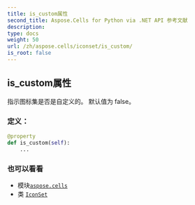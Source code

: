 ```yaml
---
title: is_custom属性
second_title: Aspose.Cells for Python via .NET API 参考文献
description:
type: docs
weight: 50
url: /zh/aspose.cells/iconset/is_custom/
is_root: false
---
```

## is_custom属性

指示图标集是否是自定义的。
默认值为 false。
### 定义：
```python
@property
def is_custom(self):
    ...
```

### 也可以看看
* 模块[`aspose.cells`](../../)
* 类 [`IconSet`](/cells/python-net/zh/aspose.cells/iconset)
